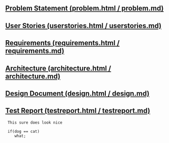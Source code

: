 ## [Problem Statement (problem.html / problem.md)]()
## [User Stories (userstories.html / userstories.md)]()
## [Requirements (requirements.html / requirements.md)]()
## [Architecture (architecture.html / architecture.md)]()
## [Design Document (design.html / design.md)]()
## [Test Report (testreport.html / testreport.md)]()

```
 This sure does look nice
 
 if(dog == cat)
    what;
```
 

